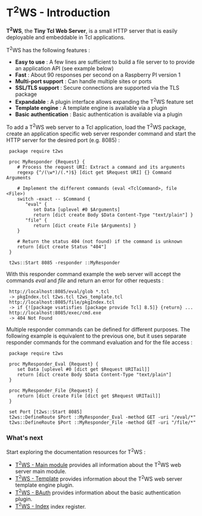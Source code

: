 # T<sup>2</sup>WS - Introduction

**T<sup>2</sup>WS**, the **Tiny Tcl Web Server**, is a small HTTP server that is easily deployable and embeddable in Tcl applications.

T<sup>2</sup>WS has the following features :

- **Easy to use** : A few lines are sufficient to build a file server to to provide an application API (see example below)
- **Fast** : About 90 responses per second on a Raspberry PI version 1
- **Multi-port support** : Can handle multiple sites or ports
- **SSL/TLS support** : Secure connections are supported via the TLS package
- **Expandable** : A plugin interface allows expanding the T<sup>2</sup>WS feature set
- **Template engine** : A template engine is available via a plugin
- **Basic authentication** : Basic authentication is available via a plugin

To add a T<sup>2</sup>WS web server to a Tcl application, load the T<sup>2</sup>WS package, create an application specific web server responder command and start the HTTP server for the desired port (e.g. 8085) :

```
 package require t2ws

 proc MyResponder {Request} {
    # Process the request URI: Extract a command and its arguments
    regexp {^/(\w*)/(.*)$} [dict get $Request URI] {} Command Arguments

    # Implement the different commands (eval <TclCommand>, file <File>)
    switch -exact -- $Command {
       "eval" {
          set Data [uplevel #0 $Arguments]
          return [dict create Body $Data Content-Type "text/plain"] }
       "file" {
          return [dict create File $Arguments] }
    }

    # Return the status 404 (not found) if the command is unknown
    return [dict create Status "404"]
 }

 t2ws::Start 8085 -responder ::MyResponder
```

With this responder command example the web server will accept the commands _eval_ and _file_ and return an error for other requests :

```
 http://localhost:8085/eval/glob *.tcl
 -> pkgIndex.tcl t2ws.tcl t2ws_template.tcl
 http://localhost:8085/file/pkgIndex.tcl
 -> if {![package vsatisfies [package provide Tcl] 8.5]} {return} ...
 http://localhost:8085/exec/cmd.exe
 -> 404 Not Found
```

Multiple responder commands can be defined for different purposes. The following example is equivalent to the previous one, but it uses separate responder commands for the command evaluation and for the file access :

```
 package require t2ws

 proc MyResponder_Eval {Request} {
    set Data [uplevel #0 [dict get $Request URITail]]
    return [dict create Body $Data Content-Type "text/plain"]
 }

 proc MyResponder_File {Request} {
    return [dict create File [dict get $Request URITail]]
 }

 set Port [t2ws::Start 8085]
 t2ws::DefineRoute $Port ::MyResponder_Eval -method GET -uri "/eval/*"
 t2ws::DefineRoute $Port ::MyResponder_File -method GET -uri "/file/*"
```

### What's next

Start exploring the documentation resources for T<sup>2</sup>WS :

* [T<sup>2</sup>WS - Main module](https://github.com/Drolla/t2ws/wiki/t2ws) provides all information about the T<sup>2</sup>WS web server main module.
* [T<sup>2</sup>WS - Template](https://github.com/Drolla/t2ws/wiki/t2ws_template) provides information about the T<sup>2</sup>WS web server template engine plugin.
* [T<sup>2</sup>WS - BAuth](https://github.com/Drolla/t2ws/wiki/t2ws_bauth) provides information about the basic authentication plugin.
* [T<sup>2</sup>WS - Index](https://github.com/Drolla/t2ws/wiki/Index) index register.

